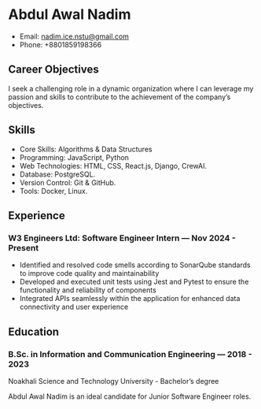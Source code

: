 
# Abdul Awal Nadim
- Email: nadim.ice.nstu@gmail.com
- Phone: +8801859198366

## Career Objectives
 I seek a challenging role in a dynamic organization where I can leverage my passion and skills
 to contribute to the achievement of the company’s objectives.

## Skills
 - Core Skills: Algorithms & Data Structures
 - Programming: JavaScript, Python
 - Web Technologies: HTML, CSS, React.js, Django, CrewAI.
 - Database: PostgreSQL.
 - Version Control: Git & GitHub.
 - Tools: Docker, Linux.

## Experience

### W3 Engineers Ltd:  Software Engineer Intern —  Nov 2024 - Present
 - Identified and resolved code smells according to SonarQube standards to improve code quality
  and maintainability
 - Developed and executed unit tests using Jest and Pytest to ensure the functionality and
  reliability of components
 - Integrated APIs seamlessly within the application for enhanced data connectivity and user
  experience

## Education

### B.Sc. in Information and Communication Engineering — 2018 - 2023
Noakhali Science and Technology University - Bachelor’s degree

Abdul Awal Nadim is an ideal candidate for Junior Software Engineer roles.
